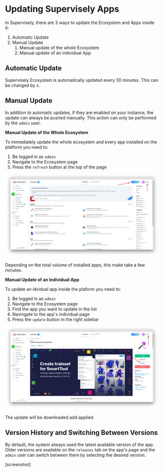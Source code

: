 # Updating Supervisely Apps

In Supervisely, there are 3 ways to update the Ecosystem and Apps inside it:

 1. Automatic Update 
 2. Manual Update
    1. Manual update of the whole Ecosystem
    2. Manual update of an individual App
    
## Automatic Update

Supervisely Ecosystem is automatically updated every 30 minutes. This can be changed by x. 

## Manual Update

In addition to automatic updates, if they are enabled on your instance, the update can always be pushed manually. This action can only be performed by the `admin` user. 
 
 **Manual Update of the Whole Ecosystem**
 
 To immediately update the whole ecosystem and every app installed on the platform you need to:

 1. Be logged in as `admin`
 2. Navigate to the Ecosystem page 
 3. Press the `refresh` button at the top of the page
 
 ![example](./images/screenshot-78-46-75-100-38585-ecosystem-1605864450392.png)
 
 Depending on the total volume of installed apps, this make take a few minutes. 

**Manual Update of an Individual App**

To update an idvidual app inside the plaform you need to:

 1. Be logged in as `admin`
 2. Navigate to the Ecosystem page 
 3. Find the app you want to update in the list
 4. Navingate to the app's individual page
 3. Press the `update` button in the right sidebar
 
   ![example](./images/screenshot-78-46-75-100-38585-ecosystem-apps-create-trainset-for-smarttool-1605864474510.png)
 
 The update will be downloaded add applied.
 
## Version History and Switching Between Versions

By default, the system always used the latest available version of the app. Older versions are available on the `releases` tab on the app's page and the `admin` user can switch between them by selecting the desired version.

[screenshot]
